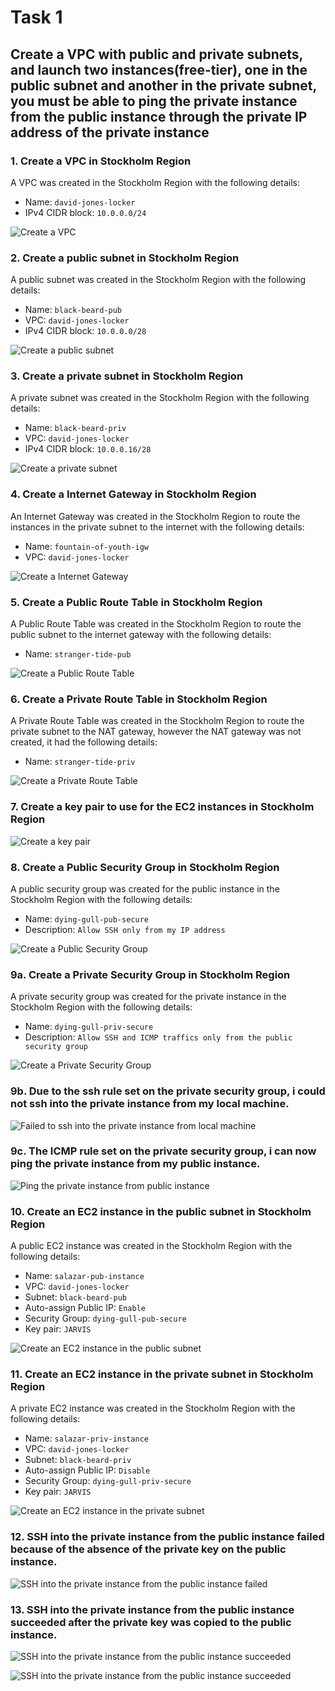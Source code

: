 # Task 1

## Create a VPC with public and private subnets, and launch two instances(free-tier), one in the public subnet and another in the private subnet, you must be able to ping the private instance from the public instance through the private IP address of the private instance

### 1. Create a VPC in Stockholm Region

A VPC was created in the Stockholm Region with the following details:

* Name: `david-jones-locker`
* IPv4 CIDR block: `10.0.0.0/24`

![Create a VPC](./stockholm-region/vpc%20creation%20in%20stockholm.png)

### 2. Create a public subnet in Stockholm Region

A public subnet was created in the Stockholm Region with the following details:

* Name: `black-beard-pub`
* VPC: `david-jones-locker`
* IPv4 CIDR block: `10.0.0.0/28`

![Create a public subnet](./stockholm-region/publicSubnet%20creation%20.png)

### 3. Create a private subnet in Stockholm Region

A private subnet was created in the Stockholm Region with the following details:

* Name: `black-beard-priv`
* VPC: `david-jones-locker`
* IPv4 CIDR block: `10.0.0.16/28`

![Create a private subnet](./stockholm-region/Private%20Subnet%20creation.png)

### 4. Create a Internet Gateway in Stockholm Region

An Internet Gateway was created in the Stockholm Region to route the instances in the private subnet to the internet with the following details:

* Name: `fountain-of-youth-igw`
* VPC: `david-jones-locker`

![Create a Internet Gateway](./stockholm-region/internet%20gateway%20creation.png)

### 5. Create a Public Route Table in Stockholm Region

A Public Route Table was created in the Stockholm Region to route the public subnet to the internet gateway with the following details:

* Name: `stranger-tide-pub`

![Create a Public Route Table](./stockholm-region/Public%20Route%20table.png)

### 6. Create a Private Route Table in Stockholm Region

A Private Route Table was created in the Stockholm Region to route the private subnet to the NAT gateway, however the NAT gateway was not created, it had the following details:

* Name: `stranger-tide-priv`

![Create a Private Route Table](./stockholm-region/Private%20routetable%20.png)

### 7. Create a key pair to use for the EC2 instances in Stockholm Region

![Create a key pair](./stockholm-region/Key%20pair%20for%20stock%20holm.png)

### 8. Create a Public Security Group in Stockholm Region

A public security group was created for the public instance in the Stockholm Region with the following details:

* Name: `dying-gull-pub-secure`
* Description: `Allow SSH only from my IP address`

![Create a Public Security Group](./stockholm-region/public%20security%20group.png)

### 9a. Create a Private Security Group in Stockholm Region

A private security group was created for the private instance in the Stockholm Region with the following details:

* Name: `dying-gull-priv-secure`
* Description: `Allow SSH and ICMP traffics only from the public security group`

![Create a Private Security Group](./stockholm-region/private%20security%20group.png)

### 9b. Due to the ssh rule set on the private security group, i could not ssh into the private instance from my local machine.

![Failed to ssh into the private instance from local machine](./stockholm-region/failed%20ssh%20connection%20from%20Local%20pc%20into%20private%20Instance.png)

### 9c. The ICMP rule set on the private security group, i can now ping the private instance from my public instance.

![Ping the private instance from public instance](./stockholm-region/Prove%20of%20the%20public%20instance%20Pinging%20the%20Private.png)

### 10. Create an EC2 instance in the public subnet in Stockholm Region

A public EC2 instance was created in the Stockholm Region with the following details:

* Name: `salazar-pub-instance`
* VPC: `david-jones-locker`
* Subnet: `black-beard-pub`
* Auto-assign Public IP: `Enable`
* Security Group: `dying-gull-pub-secure`
* Key pair: `JARVIS`

![Create an EC2 instance in the public subnet](./stockholm-region/stockholm%20pub%20instance.png)

### 11. Create an EC2 instance in the private subnet in Stockholm Region

A private EC2 instance was created in the Stockholm Region with the following details:

* Name: `salazar-priv-instance`
* VPC: `david-jones-locker`
* Subnet: `black-beard-priv`
* Auto-assign Public IP: `Disable`
* Security Group: `dying-gull-priv-secure`
* Key pair: `JARVIS`

![Create an EC2 instance in the private subnet](./stockholm-region/stockholm%20private%20instance.png)

### 12. SSH into the private instance from the public instance failed because of the absence of the private key on the public instance.

![SSH into the private instance from the public instance failed](./stockholm-region/ssh%20failed%20from%20pub%20to%20priv%20bcos%20of%20keypair%20absence%20in%20pub.png)

### 13. SSH into the private instance from the public instance succeeded after the private key was copied to the public instance.

![SSH into the private instance from the public instance succeeded](./stockholm-region/SCP%20keypair%20to%20pub%20instance.png)

![SSH into the private instance from the public instance succeeded](./stockholm-region/SSH%20into%20private%20instance.png)
